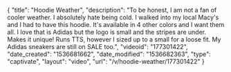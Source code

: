 {
    "title": "Hoodie Weather",
    "description": "To be honest, I am not a fan of cooler weather.  I absolutely hate being cold.  I walked into my local Macy's and I had to have this hoodie.  It's available in 4 other colors and I want them all.  I love that is Adidas but the logo is small and the stripes are under.  Makes it unique!  Runs TTS, however I sized up to a small for a loose fit.  My Adidas sneakers are still on SALE too.",
    "videoid": "177301422",
    "date_created": "1536681662",
    "date_modified": "1536682363",
    "type": "captivate",
    "layout": "video",
    "url": "\/v\/hoodie-weather\/177301422"
}